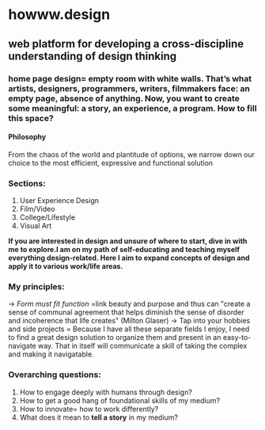 # howww.design
## web platform for developing a cross-discipline understanding of design thinking
### home page design= empty room with white walls. That’s what artists, designers, programmers, writers, filmmakers face: an empty page, absence of anything. Now, you want to create some meaningful: a story, an experience, a program. How to fill this space?
#### Philosophy
From the chaos of the world and plantitude of options, we narrow down our choice to the most efficient, expressive and functional solution

### Sections:
1. User Experience Design
2. Film/Video
3. College/Lifestyle
4. Visual Art

**If you are interested in design and unsure of where to start, dive in with me to explore.I am on my path of self-educating and teaching myself everything design-related. Here I aim to expand concepts of design and apply it to various work/life areas.**

### My principles:
-> *Form must fit function* =link beauty and purpose and thus can "create a sense of communal agreement that helps diminish the sense of disorder and incoherence that life creates" (Milton Glaser)
-> Tap into your hobbies and side projects = Because I have all these separate fields I enjoy, I need to find a great design
solution to organize them and present in an easy-to-navigate way. That in itself will communicate a skill of taking the complex and making it navigatable.

### Overarching questions:
1. How to engage deeply with humans through design?
2. How to get a good hang of foundational skills of my medium?
3. How to innovate= how to work differently?
4. What does it mean to **tell a story** in my medium?




